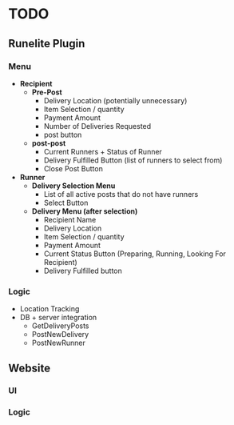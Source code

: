 # TODO
## Runelite Plugin
### Menu
- **Recipient**
  - **Pre-Post**
    - Delivery Location (potentially unnecessary)
    - Item Selection / quantity
    - Payment Amount
    - Number of Deliveries Requested
    - post button
  - **post-post**
    - Current Runners + Status of Runner
    - Delivery Fulfilled Button (list of runners to select from)
    - Close Post Button
- **Runner**
  - **Delivery Selection Menu**
    - List of all active posts that do not have runners
    - Select Button
  - **Delivery Menu (after selection)**
    - Recipient Name
    - Delivery Location
    - Item Selection / quantity
    - Payment Amount
    - Current Status Button (Preparing, Running, Looking For Recipient)
    - Delivery Fulfilled button
### Logic
  - Location Tracking
  - DB + server integration
    - GetDeliveryPosts
    - PostNewDelivery
    - PostNewRunner

## Website

### UI

### Logic
